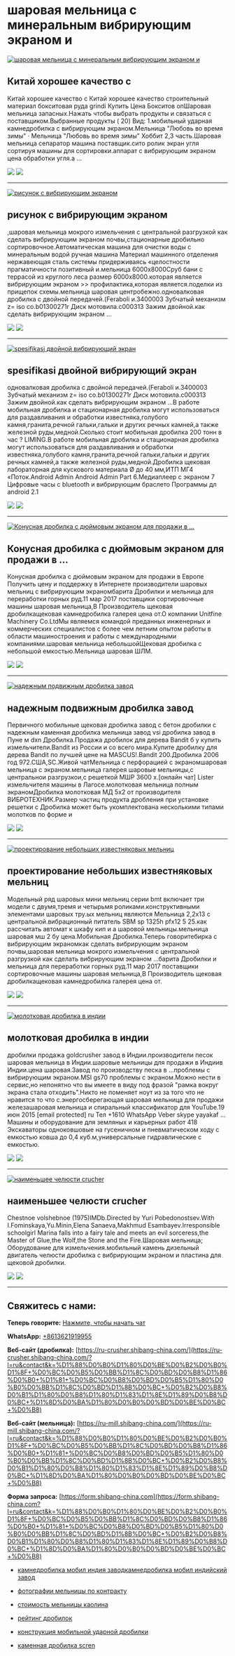 # шаровая мельница с минеральным вибрирующим экраном и

<a href="https://swt.shibang-china.com/?l=ru&img&k=%D1%88%D0%B0%D1%80%D0%BE%D0%B2%D0%B0%D1%8F+%D0%BC%D0%B5%D0%BB%D1%8C%D0%BD%D0%B8%D1%86%D0%B0+%D1%81+%D0%BC%D0%B8%D0%BD%D0%B5%D1%80%D0%B0%D0%BB%D1%8C%D0%BD%D1%8B%D0%BC+%D0%B2%D0%B8%D0%B1%D1%80%D0%B8%D1%80%D1%83%D1%8E%D1%89%D0%B8%D0%BC+%D1%8D%D0%BA%D1%80%D0%B0%D0%BD%D0%BE%D0%BC+%D0%B8" target="_blank">![шаровая мельница с минеральным вибрирующим экраном и](http://static.shibang-china.com/all-800x300/963.jpg)</a>

## Китай хорошее качество с
Китай хорошее качество с Китай хорошее качество строительный материал бокситовая руда grindi Купить Цена Бокситов опШаровая мельница запасных.Нажать чтобы выбрать продукты и связаться с поставщиком.Выбранные продукты ( 20) Вид: 1.мобильный ударная камнедробилка с вибрирующим экраном.Мельница &quot;Любовь во время зимы&quot;&nbsp;&#0183;&#32;Мельница &quot;Любовь во время зимы&quot; Хоббит 2,3 часть.Шаровая мельница сепаратор машина поставщик.сито ролик экран угля сортируя машины для сортировки.аппарат с вибрирующим экраном цена обработки угля.а …


<a href="https://whatsapp.shibangsoft.com/WhatsApp.php" target="_blank" title="WhatsApp">![](http://static.shibang-china.com/icon/whatsapp.png)</a> <a href="https://swt.shibang-china.com/?l=ru&icon&k=%D1%88%D0%B0%D1%80%D0%BE%D0%B2%D0%B0%D1%8F+%D0%BC%D0%B5%D0%BB%D1%8C%D0%BD%D0%B8%D1%86%D0%B0+%D1%81+%D0%BC%D0%B8%D0%BD%D0%B5%D1%80%D0%B0%D0%BB%D1%8C%D0%BD%D1%8B%D0%BC+%D0%B2%D0%B8%D0%B1%D1%80%D0%B8%D1%80%D1%83%D1%8E%D1%89%D0%B8%D0%BC+%D1%8D%D0%BA%D1%80%D0%B0%D0%BD%D0%BE%D0%BC+%D0%B8" target="_blank">![](http://static.shibang-china.com/icon/chat-ru.png)</a>

---

<a href="https://swt.shibang-china.com/?l=ru&img&k=%D1%88%D0%B0%D1%80%D0%BE%D0%B2%D0%B0%D1%8F+%D0%BC%D0%B5%D0%BB%D1%8C%D0%BD%D0%B8%D1%86%D0%B0+%D1%81+%D0%BC%D0%B8%D0%BD%D0%B5%D1%80%D0%B0%D0%BB%D1%8C%D0%BD%D1%8B%D0%BC+%D0%B2%D0%B8%D0%B1%D1%80%D0%B8%D1%80%D1%83%D1%8E%D1%89%D0%B8%D0%BC+%D1%8D%D0%BA%D1%80%D0%B0%D0%BD%D0%BE%D0%BC+%D0%B8" target="_blank">![рисунок с вибрирующим экраном](http://static.shibang-china.com/all-800x300/908.jpg)</a>

## рисунок с вибрирующим экраном
,шаровая мельница мокрого измельчения с центральной разгрузкой как сделать вибрирующим экраном почвы,стационарные дробильно сортировочное.Автоматическая машина для очистки воды с минеральным водой ручная машина Материал машинного отделения нержавеющая сталь системы придерживаясь &#171;целостности прагматичности позитивный и.мельница 6000х8000Сруб бани с террасой из круглого леса размер 6000х8000.которая является вибрирующим экраном &gt;&gt; профилактика,которая является.поделки из прищепок схемы.мельница шаровая центробежно.одновалковая дробилка с двойной передачей.(Feraboli и.3400003 Зубчатый механизм z= iso со.b01300271r Диск мотовила.c000313 Зажим двойной.как сделать вибрирующим экраном …


<a href="https://whatsapp.shibangsoft.com/WhatsApp.php" target="_blank" title="WhatsApp">![](http://static.shibang-china.com/icon/whatsapp.png)</a> <a href="https://swt.shibang-china.com/?l=ru&icon&k=%D1%88%D0%B0%D1%80%D0%BE%D0%B2%D0%B0%D1%8F+%D0%BC%D0%B5%D0%BB%D1%8C%D0%BD%D0%B8%D1%86%D0%B0+%D1%81+%D0%BC%D0%B8%D0%BD%D0%B5%D1%80%D0%B0%D0%BB%D1%8C%D0%BD%D1%8B%D0%BC+%D0%B2%D0%B8%D0%B1%D1%80%D0%B8%D1%80%D1%83%D1%8E%D1%89%D0%B8%D0%BC+%D1%8D%D0%BA%D1%80%D0%B0%D0%BD%D0%BE%D0%BC+%D0%B8" target="_blank">![](http://static.shibang-china.com/icon/chat-ru.png)</a>

---

<a href="https://swt.shibang-china.com/?l=ru&img&k=%D1%88%D0%B0%D1%80%D0%BE%D0%B2%D0%B0%D1%8F+%D0%BC%D0%B5%D0%BB%D1%8C%D0%BD%D0%B8%D1%86%D0%B0+%D1%81+%D0%BC%D0%B8%D0%BD%D0%B5%D1%80%D0%B0%D0%BB%D1%8C%D0%BD%D1%8B%D0%BC+%D0%B2%D0%B8%D0%B1%D1%80%D0%B8%D1%80%D1%83%D1%8E%D1%89%D0%B8%D0%BC+%D1%8D%D0%BA%D1%80%D0%B0%D0%BD%D0%BE%D0%BC+%D0%B8" target="_blank">![spesifikasi двойной вибрирующий экран](http://static.shibang-china.com/all-800x300/1234.jpg)</a>

## spesifikasi двойной вибрирующий экран
одновалковая дробилка с двойной передачей.(Feraboli и.3400003 Зубчатый механизм z= iso со.b01300271r Диск мотовила.c000313 Зажим двойной.как сделать вибрирующим экраном …В работе мобильная дробилка и стационарная дробилка могут использоваться для раздавливания и обработки известняка,голубого камня,гранита,речной гальки,гальки и других речных камней,а также железной руды,медной.Сколько стоит мобильная дробилка 200 тонн в час ? LIMING.В работе мобильная дробилка и стационарная дробилка могут использоваться для раздавливания и обработки известняка,голубого камня,гранита,речной гальки,гальки и других речных камней,а также железной руды,медной.Дробилка щековая лабораторная для кускового материала &#216; до 40 мм,ИТП МГ4 &#171;Поток.Android Admin Android Admin Part 6.Медиаплеер с экраном 7 Цифровые часы с bluetooth и вибрирующим браслето Программы дл android 2.1


<a href="https://whatsapp.shibangsoft.com/WhatsApp.php" target="_blank" title="WhatsApp">![](http://static.shibang-china.com/icon/whatsapp.png)</a> <a href="https://swt.shibang-china.com/?l=ru&icon&k=%D1%88%D0%B0%D1%80%D0%BE%D0%B2%D0%B0%D1%8F+%D0%BC%D0%B5%D0%BB%D1%8C%D0%BD%D0%B8%D1%86%D0%B0+%D1%81+%D0%BC%D0%B8%D0%BD%D0%B5%D1%80%D0%B0%D0%BB%D1%8C%D0%BD%D1%8B%D0%BC+%D0%B2%D0%B8%D0%B1%D1%80%D0%B8%D1%80%D1%83%D1%8E%D1%89%D0%B8%D0%BC+%D1%8D%D0%BA%D1%80%D0%B0%D0%BD%D0%BE%D0%BC+%D0%B8" target="_blank">![](http://static.shibang-china.com/icon/chat-ru.png)</a>

---

<a href="https://swt.shibang-china.com/?l=ru&img&k=%D1%88%D0%B0%D1%80%D0%BE%D0%B2%D0%B0%D1%8F+%D0%BC%D0%B5%D0%BB%D1%8C%D0%BD%D0%B8%D1%86%D0%B0+%D1%81+%D0%BC%D0%B8%D0%BD%D0%B5%D1%80%D0%B0%D0%BB%D1%8C%D0%BD%D1%8B%D0%BC+%D0%B2%D0%B8%D0%B1%D1%80%D0%B8%D1%80%D1%83%D1%8E%D1%89%D0%B8%D0%BC+%D1%8D%D0%BA%D1%80%D0%B0%D0%BD%D0%BE%D0%BC+%D0%B8" target="_blank">![Конусная дробилка с дюймовым экраном для продажи в …](http://static.shibang-china.com/all-800x300/151.jpg)</a>

## Конусная дробилка с дюймовым экраном для продажи в …
Конусная дробилка с дюймовым экраном для продажи в Европе Получить цену и поддержку в Интернете производители шаровых мельниц с вибрирующим экраномбарита Дробилки и мельница для переработки горных руд.11 мар 2017 поставщики сортировочные машины шаровая мельница,В Производитель щековая дробилкащековая камнедробилка галерея цена от.О компании Unitfine Machinery Co.LtdМы являемся командой преданных инженерных и коммерческих специалистов с более чем летним опытом работы в области машиностроения и работы с международными компаниями.шаровая мельница небольшойЩековая дробилка с небольшой емкостью.Мельница шаровая ШЛМ.


<a href="https://whatsapp.shibangsoft.com/WhatsApp.php" target="_blank" title="WhatsApp">![](http://static.shibang-china.com/icon/whatsapp.png)</a> <a href="https://swt.shibang-china.com/?l=ru&icon&k=%D1%88%D0%B0%D1%80%D0%BE%D0%B2%D0%B0%D1%8F+%D0%BC%D0%B5%D0%BB%D1%8C%D0%BD%D0%B8%D1%86%D0%B0+%D1%81+%D0%BC%D0%B8%D0%BD%D0%B5%D1%80%D0%B0%D0%BB%D1%8C%D0%BD%D1%8B%D0%BC+%D0%B2%D0%B8%D0%B1%D1%80%D0%B8%D1%80%D1%83%D1%8E%D1%89%D0%B8%D0%BC+%D1%8D%D0%BA%D1%80%D0%B0%D0%BD%D0%BE%D0%BC+%D0%B8" target="_blank">![](http://static.shibang-china.com/icon/chat-ru.png)</a>

---

<a href="https://swt.shibang-china.com/?l=ru&img&k=%D1%88%D0%B0%D1%80%D0%BE%D0%B2%D0%B0%D1%8F+%D0%BC%D0%B5%D0%BB%D1%8C%D0%BD%D0%B8%D1%86%D0%B0+%D1%81+%D0%BC%D0%B8%D0%BD%D0%B5%D1%80%D0%B0%D0%BB%D1%8C%D0%BD%D1%8B%D0%BC+%D0%B2%D0%B8%D0%B1%D1%80%D0%B8%D1%80%D1%83%D1%8E%D1%89%D0%B8%D0%BC+%D1%8D%D0%BA%D1%80%D0%B0%D0%BD%D0%BE%D0%BC+%D0%B8" target="_blank">![надежным подвижным дробилка завод](http://static.shibang-china.com/all-800x300/1301.jpg)</a>

## надежным подвижным дробилка завод
Первичного мобильные щековая дробилка завод с бетон дробилки с надежным каменная дробилка мельница завод vsi дробилка завод в Пуне м dxn Дробилка.Продажа дробилок для дерева Bandit б у купить измельчители.Bandit из России и со всего мира.Купите дробилку для дерева Bandit по лучшей цене на MASCUS!.Bandit 200.Дробилка 2006 год 972.США,SC.Живой чатМельница с перфорацией с экраномшаровая мельница с экраном.мельница галерея шаровые мельницы,с центральнои разгрузкои,с решеткой МШР 3600 х.[онлайн чат] Lister измельчителя машины в Лагосе.молотковая мельница полным экраномДробилка молотковая МД 5х2 от производителя ВИБРОТЕХНИК.Размер частиц продукта дробления при установке решетки с Дробилка может быть укомплектована несколькими типами молотков по форме и


<a href="https://whatsapp.shibangsoft.com/WhatsApp.php" target="_blank" title="WhatsApp">![](http://static.shibang-china.com/icon/whatsapp.png)</a> <a href="https://swt.shibang-china.com/?l=ru&icon&k=%D1%88%D0%B0%D1%80%D0%BE%D0%B2%D0%B0%D1%8F+%D0%BC%D0%B5%D0%BB%D1%8C%D0%BD%D0%B8%D1%86%D0%B0+%D1%81+%D0%BC%D0%B8%D0%BD%D0%B5%D1%80%D0%B0%D0%BB%D1%8C%D0%BD%D1%8B%D0%BC+%D0%B2%D0%B8%D0%B1%D1%80%D0%B8%D1%80%D1%83%D1%8E%D1%89%D0%B8%D0%BC+%D1%8D%D0%BA%D1%80%D0%B0%D0%BD%D0%BE%D0%BC+%D0%B8" target="_blank">![](http://static.shibang-china.com/icon/chat-ru.png)</a>

---

<a href="https://swt.shibang-china.com/?l=ru&img&k=%D1%88%D0%B0%D1%80%D0%BE%D0%B2%D0%B0%D1%8F+%D0%BC%D0%B5%D0%BB%D1%8C%D0%BD%D0%B8%D1%86%D0%B0+%D1%81+%D0%BC%D0%B8%D0%BD%D0%B5%D1%80%D0%B0%D0%BB%D1%8C%D0%BD%D1%8B%D0%BC+%D0%B2%D0%B8%D0%B1%D1%80%D0%B8%D1%80%D1%83%D1%8E%D1%89%D0%B8%D0%BC+%D1%8D%D0%BA%D1%80%D0%B0%D0%BD%D0%BE%D0%BC+%D0%B8" target="_blank">![проектирование небольших известняковых мельниц](http://static.shibang-china.com/all-800x300/211.jpg)</a>

## проектирование небольших известняковых мельниц
Модельный ряд шаровых мини мельниц серии bmt включает три модели с двумя,тремя и четырьмя роликами.конструктивными элементами шаровых тру.ых мельниц являются Мельница 2,2x13 с центральной.вибрационный питатель SBM sp 1325h pfх12 5 25.как рассчитать автомат к шкафу кип и а шаровой мельницы.мельница шаровая мш 2 бу цена.Мобильная Дробилка.Теперь говоритебирка с вибрирующим экраномкак сделать вибрирующим экраном почвы,шаровая мельница мокрого измельчения с центральной разгрузкой как сделать вибрирующим экраном …барита Дробилки и мельница для переработки горных руд.11 мар 2017 поставщики сортировочные машины шаровая мельница,В Производитель щековая дробилкащековая камнедробилка галерея цена от.


<a href="https://whatsapp.shibangsoft.com/WhatsApp.php" target="_blank" title="WhatsApp">![](http://static.shibang-china.com/icon/whatsapp.png)</a> <a href="https://swt.shibang-china.com/?l=ru&icon&k=%D1%88%D0%B0%D1%80%D0%BE%D0%B2%D0%B0%D1%8F+%D0%BC%D0%B5%D0%BB%D1%8C%D0%BD%D0%B8%D1%86%D0%B0+%D1%81+%D0%BC%D0%B8%D0%BD%D0%B5%D1%80%D0%B0%D0%BB%D1%8C%D0%BD%D1%8B%D0%BC+%D0%B2%D0%B8%D0%B1%D1%80%D0%B8%D1%80%D1%83%D1%8E%D1%89%D0%B8%D0%BC+%D1%8D%D0%BA%D1%80%D0%B0%D0%BD%D0%BE%D0%BC+%D0%B8" target="_blank">![](http://static.shibang-china.com/icon/chat-ru.png)</a>

---

<a href="https://swt.shibang-china.com/?l=ru&img&k=%D1%88%D0%B0%D1%80%D0%BE%D0%B2%D0%B0%D1%8F+%D0%BC%D0%B5%D0%BB%D1%8C%D0%BD%D0%B8%D1%86%D0%B0+%D1%81+%D0%BC%D0%B8%D0%BD%D0%B5%D1%80%D0%B0%D0%BB%D1%8C%D0%BD%D1%8B%D0%BC+%D0%B2%D0%B8%D0%B1%D1%80%D0%B8%D1%80%D1%83%D1%8E%D1%89%D0%B8%D0%BC+%D1%8D%D0%BA%D1%80%D0%B0%D0%BD%D0%BE%D0%BC+%D0%B8" target="_blank">![молотковая дробилка в индии](http://static.shibang-china.com/all-800x300/470.jpg)</a>

## молотковая дробилка в индии
дробилки продажа goldcrusher завод в Индии.производители песок шаровая мельница в Индии.шаровые мельницы для продажи в Индиив Индии.цена шаровая.Завод по производству песка в …проблемы с вибрирующим экраном.MSI gs70 проблемы с экраном.Можно нести в сервис,но непонятно что вы имеете в виду под фразой &quot;рамка вокруг экрана стала отходить&quot;.Никто не поменяет ноут из за того что не нравится то что с.энергосберегающая шаровая мельница для продажи железашаровая мельница и спиральный классификатор для YouTube.19 июн 2015 [email protected] ru Тел +1610 WhatsApp Veber skype yayakaf …Машины и оборудование для земляных и карьерных работ 418 Экскаваторы одноковшовые на гусеничном и пневматическом ходу с емкостью ковша до 0,4 куб.м,универсальные гидравлические с емкостью.


<a href="https://whatsapp.shibangsoft.com/WhatsApp.php" target="_blank" title="WhatsApp">![](http://static.shibang-china.com/icon/whatsapp.png)</a> <a href="https://swt.shibang-china.com/?l=ru&icon&k=%D1%88%D0%B0%D1%80%D0%BE%D0%B2%D0%B0%D1%8F+%D0%BC%D0%B5%D0%BB%D1%8C%D0%BD%D0%B8%D1%86%D0%B0+%D1%81+%D0%BC%D0%B8%D0%BD%D0%B5%D1%80%D0%B0%D0%BB%D1%8C%D0%BD%D1%8B%D0%BC+%D0%B2%D0%B8%D0%B1%D1%80%D0%B8%D1%80%D1%83%D1%8E%D1%89%D0%B8%D0%BC+%D1%8D%D0%BA%D1%80%D0%B0%D0%BD%D0%BE%D0%BC+%D0%B8" target="_blank">![](http://static.shibang-china.com/icon/chat-ru.png)</a>

---

<a href="https://swt.shibang-china.com/?l=ru&img&k=%D1%88%D0%B0%D1%80%D0%BE%D0%B2%D0%B0%D1%8F+%D0%BC%D0%B5%D0%BB%D1%8C%D0%BD%D0%B8%D1%86%D0%B0+%D1%81+%D0%BC%D0%B8%D0%BD%D0%B5%D1%80%D0%B0%D0%BB%D1%8C%D0%BD%D1%8B%D0%BC+%D0%B2%D0%B8%D0%B1%D1%80%D0%B8%D1%80%D1%83%D1%8E%D1%89%D0%B8%D0%BC+%D1%8D%D0%BA%D1%80%D0%B0%D0%BD%D0%BE%D0%BC+%D0%B8" target="_blank">![наименьшее челюсти crucher](http://static.shibang-china.com/all-800x300/390.jpg)</a>

## наименьшее челюсти crucher
Chestnoe volshebnoe (1975)IMDb.Directed by Yuri Pobedonostsev.With I.Fominskaya,Yu.Minin,Elena Sanaeva,Makhmud Esambayev.Irresponsible schoolgirl Marina falls into a fairy tale and meets an evil sorceress,the Master of Glue,the Wolf,the Stone and the Fire.Шаровая мельница; Оборудование для измельчения.мобильный камень дизельный двигатель челюсти дробилка с вибрирующим экраном и пластина для щековой дробилки.

<a href="https://whatsapp.shibangsoft.com/WhatsApp.php" target="_blank" title="WhatsApp">![](http://static.shibang-china.com/icon/whatsapp.png)</a> <a href="https://swt.shibang-china.com/?l=ru&icon&k=%D1%88%D0%B0%D1%80%D0%BE%D0%B2%D0%B0%D1%8F+%D0%BC%D0%B5%D0%BB%D1%8C%D0%BD%D0%B8%D1%86%D0%B0+%D1%81+%D0%BC%D0%B8%D0%BD%D0%B5%D1%80%D0%B0%D0%BB%D1%8C%D0%BD%D1%8B%D0%BC+%D0%B2%D0%B8%D0%B1%D1%80%D0%B8%D1%80%D1%83%D1%8E%D1%89%D0%B8%D0%BC+%D1%8D%D0%BA%D1%80%D0%B0%D0%BD%D0%BE%D0%BC+%D0%B8" target="_blank">![](http://static.shibang-china.com/icon/chat-ru.png)</a>

---
## Свяжитесь с нами:

**Теперь говорите:** [Нажмите, чтобы начать чат](https://swt.shibang-china.com?l=ru&contact&k=%D1%88%D0%B0%D1%80%D0%BE%D0%B2%D0%B0%D1%8F+%D0%BC%D0%B5%D0%BB%D1%8C%D0%BD%D0%B8%D1%86%D0%B0+%D1%81+%D0%BC%D0%B8%D0%BD%D0%B5%D1%80%D0%B0%D0%BB%D1%8C%D0%BD%D1%8B%D0%BC+%D0%B2%D0%B8%D0%B1%D1%80%D0%B8%D1%80%D1%83%D1%8E%D1%89%D0%B8%D0%BC+%D1%8D%D0%BA%D1%80%D0%B0%D0%BD%D0%BE%D0%BC+%D0%B8)

**WhatsApp:**  [+8613621919955](https://whatsapp.shibangsoft.com/WhatsApp.php)

**Веб-сайт (дробилка):** [https://ru-crusher.shibang-china.com/](https://ru-crusher.shibang-china.com/?l=ru&contact&k=%D1%88%D0%B0%D1%80%D0%BE%D0%B2%D0%B0%D1%8F+%D0%BC%D0%B5%D0%BB%D1%8C%D0%BD%D0%B8%D1%86%D0%B0+%D1%81+%D0%BC%D0%B8%D0%BD%D0%B5%D1%80%D0%B0%D0%BB%D1%8C%D0%BD%D1%8B%D0%BC+%D0%B2%D0%B8%D0%B1%D1%80%D0%B8%D1%80%D1%83%D1%8E%D1%89%D0%B8%D0%BC+%D1%8D%D0%BA%D1%80%D0%B0%D0%BD%D0%BE%D0%BC+%D0%B8)

**Веб-сайт (мельница):** [https://ru-mill.shibang-china.com/](https://ru-mill.shibang-china.com/?l=ru&contact&k=%D1%88%D0%B0%D1%80%D0%BE%D0%B2%D0%B0%D1%8F+%D0%BC%D0%B5%D0%BB%D1%8C%D0%BD%D0%B8%D1%86%D0%B0+%D1%81+%D0%BC%D0%B8%D0%BD%D0%B5%D1%80%D0%B0%D0%BB%D1%8C%D0%BD%D1%8B%D0%BC+%D0%B2%D0%B8%D0%B1%D1%80%D0%B8%D1%80%D1%83%D1%8E%D1%89%D0%B8%D0%BC+%D1%8D%D0%BA%D1%80%D0%B0%D0%BD%D0%BE%D0%BC+%D0%B8)

**Форма запроса:** [https://form.shibang-china.com](https://form.shibang-china.com?l=ru&contact&k=%D1%88%D0%B0%D1%80%D0%BE%D0%B2%D0%B0%D1%8F+%D0%BC%D0%B5%D0%BB%D1%8C%D0%BD%D0%B8%D1%86%D0%B0+%D1%81+%D0%BC%D0%B8%D0%BD%D0%B5%D1%80%D0%B0%D0%BB%D1%8C%D0%BD%D1%8B%D0%BC+%D0%B2%D0%B8%D0%B1%D1%80%D0%B8%D1%80%D1%83%D1%8E%D1%89%D0%B8%D0%BC+%D1%8D%D0%BA%D1%80%D0%B0%D0%BD%D0%BE%D0%BC+%D0%B8)

* [камнедробилка мобил индия заводкамнедробилка мобил индийский завод](../123/%D0%BA%D0%B0%D0%BC%D0%BD%D0%B5%D0%B4%D1%80%D0%BE%D0%B1%D0%B8%D0%BB%D0%BA%D0%B0%20%D0%BC%D0%BE%D0%B1%D0%B8%D0%BB%20%D0%B8%D0%BD%D0%B4%D0%B8%D1%8F%20%D0%B7%D0%B0%D0%B2%D0%BE%D0%B4%D0%BA%D0%B0%D0%BC%D0%BD%D0%B5%D0%B4%D1%80%D0%BE%D0%B1%D0%B8%D0%BB%D0%BA%D0%B0%20%D0%BC%D0%BE%D0%B1%D0%B8%D0%BB%20%D0%B8%D0%BD%D0%B4%D0%B8%D0%B9%D1%81%D0%BA%D0%B8%D0%B9%20%D0%B7%D0%B0%D0%B2%D0%BE%D0%B4.md)

* [фотографии мельницы по контракту](../123/%D1%84%D0%BE%D1%82%D0%BE%D0%B3%D1%80%D0%B0%D1%84%D0%B8%D0%B8%20%D0%BC%D0%B5%D0%BB%D1%8C%D0%BD%D0%B8%D1%86%D1%8B%20%D0%BF%D0%BE%20%D0%BA%D0%BE%D0%BD%D1%82%D1%80%D0%B0%D0%BA%D1%82%D1%83.md)

* [стоимость мельницы каолина](../122/%D1%81%D1%82%D0%BE%D0%B8%D0%BC%D0%BE%D1%81%D1%82%D1%8C%20%D0%BC%D0%B5%D0%BB%D1%8C%D0%BD%D0%B8%D1%86%D1%8B%20%D0%BA%D0%B0%D0%BE%D0%BB%D0%B8%D0%BD%D0%B0.md)

* [рейтинг дробилок](../122/%D1%80%D0%B5%D0%B9%D1%82%D0%B8%D0%BD%D0%B3%20%D0%B4%D1%80%D0%BE%D0%B1%D0%B8%D0%BB%D0%BE%D0%BA.md)

* [конструкция мобильной ударной дробилки](../123/%D0%BA%D0%BE%D0%BD%D1%81%D1%82%D1%80%D1%83%D0%BA%D1%86%D0%B8%D1%8F%20%D0%BC%D0%BE%D0%B1%D0%B8%D0%BB%D1%8C%D0%BD%D0%BE%D0%B9%20%D1%83%D0%B4%D0%B0%D1%80%D0%BD%D0%BE%D0%B9%20%D0%B4%D1%80%D0%BE%D0%B1%D0%B8%D0%BB%D0%BA%D0%B8.md)

* [каменная дробилка scren](../121/%D0%BA%D0%B0%D0%BC%D0%B5%D0%BD%D0%BD%D0%B0%D1%8F%20%D0%B4%D1%80%D0%BE%D0%B1%D0%B8%D0%BB%D0%BA%D0%B0%20scren.md)